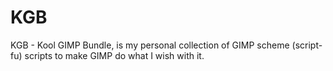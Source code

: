 # KGB
KGB - Kool GIMP Bundle, is my personal collection of GIMP scheme (script-fu) scripts to make GIMP do what I wish with it.
